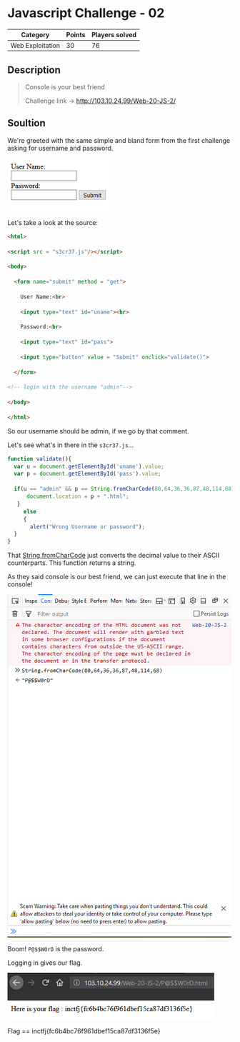 # Javascript Challenge - 02

Category | Points | Players solved
---------|--------|---------------
Web Exploitation | 30 | 76

## Description

> Console is your best friend
>
>Challenge link -> http://103.10.24.99/Web-20-JS-2/

## Soultion

We're greeted with the same simple and bland form from the first challenge asking for username and password.

![form](/Web%20Exploitation/(20)%20Javascript%20Challenge%20-%2001/form.png)

Let's take a look at the source:

```html
<html>

<script src = "s3cr37.js"/></script>

<body>

  <form name="submit" method = "get">

    User Name:<br>

    <input type="text" id="uname"><br>

    Password:<br>

    <input type="text" id="pass">

    <input type="button" value = "Submit" onclick="validate()">

  </form>

<!-- login with the username "admin"-->

</body>

</html>
```

So our username should be admin, if we go by that comment.

Let's see what's in there in the `s3cr37.js`...

```javascript
function validate(){
  var u = document.getElementById('uname').value;
  var p = document.getElementById('pass').value;

  if(u == "admin" && p == String.fromCharCode(80,64,36,36,87,48,114,68)){
      document.location = p + ".html";
   }
     else
     {
       alert("Wrong Username or password");
  }
}
```

That [String.fromCharCode](https://developer.mozilla.org/en-US/docs/Web/JavaScript/Reference/Global_Objects/String/fromCharCode) just converts the decimal value to their ASCII counterparts. This function returns a string.

As they said console is our best friend, we can just execute that line in the console!

![Console](/Web%20Exploitation/(30)%20Javascript%20Challenge%20-%2002/password.png)

Boom! `P@$$W0rD` is the password.

Logging in gives our flag.

![Hehe](/Web%20Exploitation/(30)%20Javascript%20Challenge%20-%2002/flag.png)

Flag ==  inctfj{fc6b4bc76f961dbef15ca87df3136f5e} 
